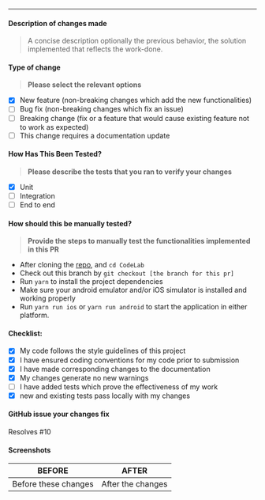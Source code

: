 ---

#### Description of changes made

> A concise description optionally the previous behavior, the solution implemented that reflects the work-done.

#### Type of change

> **Please select the relevant options**

- [x] New feature (non-breaking changes which add the new functionalities)
- [ ] Bug fix (non-breaking changes which fix an issue)
- [ ] Breaking change (fix or a feature that would cause existing feature not to work as expected)
- [ ] This change requires a documentation update

#### How Has This Been Tested?

> **Please describe the tests that you ran to verify your changes**

- [x] Unit
- [ ] Integration
- [ ] End to end

#### How should this be manually tested?

> **Provide the steps to manually test the functionalities implemented in this PR**

- After cloning the [repo](https://github.com/Musigwa/CodeLab.git), and `cd CodeLab`
- Check out this branch by `git checkout [the branch for this pr]`
- Run `yarn` to install the project dependencies
- Make sure your android emulator and/or iOS simulator is installed and working properly
- Run `yarn run ios` or `yarn run android` to start the application in either platform.

#### Checklist:

- [x] My code follows the style guidelines of this project
- [x] I have ensured coding conventions for my code prior to submission
- [x] I have made corresponding changes to the documentation
- [x] My changes generate no new warnings
- [ ] I have added tests which prove the effectiveness of my work
- [x] new and existing tests pass locally with my changes

#### GitHub issue your changes fix

Resolves #10

#### Screenshots

|        BEFORE        |       AFTER       |
| :------------------: | :---------------: |
| Before these changes | After the changes |
